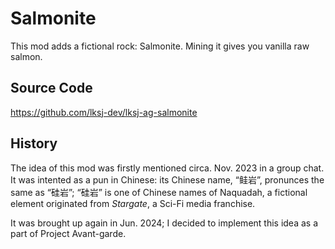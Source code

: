 # Salmonite

This mod adds a fictional rock: Salmonite. Mining it gives you vanilla raw salmon.

## Source Code

https://github.com/lksj-dev/lksj-ag-salmonite

## History

The idea of this mod was firstly mentioned circa. Nov. 2023 in a group chat. 
It was intented as a pun in Chinese: its Chinese name, “鲑岩”, pronunces the same as “硅岩”; “硅岩” is one of 
Chinese names of Naquadah, a fictional element originated from *Stargate*, a Sci-Fi media franchise. 

It was brought up again in Jun. 2024; I decided to implement this idea as a part of Project Avant-garde. 

